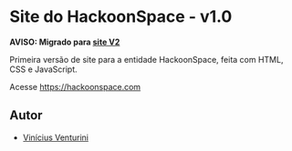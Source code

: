 # Site do HackoonSpace - v1.0

**AVISO: Migrado para [site V2](https://github.com/hackoonspace/site_v2)**

Primeira versão de site para a entidade HackoonSpace, feita com HTML, CSS e JavaScript.

Acesse https://hackoonspace.com

## Autor

* [Vinícius Venturini](https://github.com/Vinicius-Venturini)
